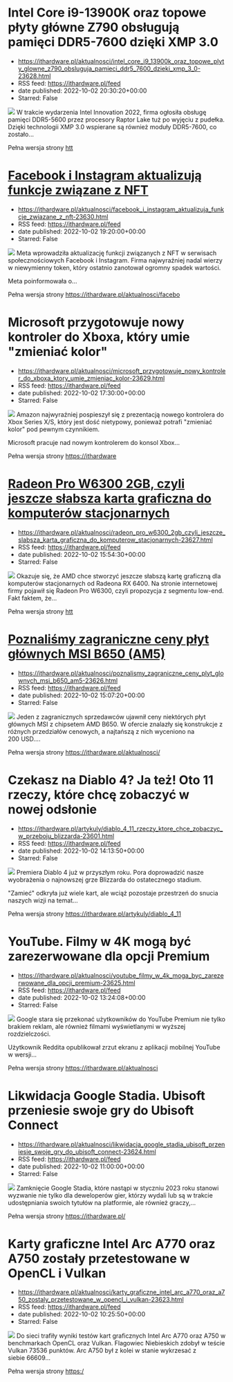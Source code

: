 # Intel Core i9-13900K oraz topowe płyty główne Z790 obsługują pamięci DDR5-7600 dzięki XMP 3.0
 - https://ithardware.pl/aktualnosci/intel_core_i9_13900k_oraz_topowe_plyty_glowne_z790_obsluguja_pamieci_ddr5_7600_dzieki_xmp_3_0-23628.html
 - RSS feed: https://ithardware.pl/feed
 - date published: 2022-10-02 20:30:20+00:00
 - Starred: False

<img src="https://ithardware.pl/artykuly/min/23628_1.jpg" />            W trakcie wydarzenia Intel Innovation 2022, firma ogłosiła&nbsp;obsługę pamięci&nbsp;DDR5-5600 przez procesory Raptor Lake tuż po wyjęciu z pudełka. Dzięki technologii XMP 3.0 wspierane są r&oacute;wnież&nbsp;moduły DDR5-7600, co zostało...
            <p>Pełna wersja strony <a href="https://ithardware.pl/aktualnosci/intel_core_i9_13900k_oraz_topowe_plyty_glowne_z790_obsluguja_pamieci_ddr5_7600_dzieki_xmp_3_0-23628.html">htt

# Facebook i Instagram aktualizują funkcje związane z NFT
 - https://ithardware.pl/aktualnosci/facebook_i_instagram_aktualizuja_funkcje_zwiazane_z_nft-23630.html
 - RSS feed: https://ithardware.pl/feed
 - date published: 2022-10-02 19:20:00+00:00
 - Starred: False

<img src="https://ithardware.pl/artykuly/min/23630_1.jpg" />            Meta wprowadziła aktualizację funkcji związanych z NFT w serwisach społecznościowych Facebook i Instagram. Firma najwyraźniej nadal wierzy w niewymienny token, kt&oacute;ry ostatnio zanotował ogromny spadek wartości.

Meta poinformowała o...
            <p>Pełna wersja strony <a href="https://ithardware.pl/aktualnosci/facebook_i_instagram_aktualizuja_funkcje_zwiazane_z_nft-23630.html">https://ithardware.pl/aktualnosci/facebo

# Microsoft przygotowuje nowy kontroler do Xboxa, który umie "zmieniać kolor"
 - https://ithardware.pl/aktualnosci/microsoft_przygotowuje_nowy_kontroler_do_xboxa_ktory_umie_zmieniac_kolor-23629.html
 - RSS feed: https://ithardware.pl/feed
 - date published: 2022-10-02 17:30:00+00:00
 - Starred: False

<img src="https://ithardware.pl/artykuly/min/23629_1.jpg" />            Amazon najwyraźniej pospieszył się z prezentacją nowego kontrolera do Xbox Series X/S, kt&oacute;ry jest dość nietypowy, ponieważ potrafi &quot;zmieniać kolor&quot; pod pewnym czynnikiem.

Microsoft pracuje nad nowym kontrolerem do konsol Xbox...
            <p>Pełna wersja strony <a href="https://ithardware.pl/aktualnosci/microsoft_przygotowuje_nowy_kontroler_do_xboxa_ktory_umie_zmieniac_kolor-23629.html">https://ithardware

# Radeon Pro W6300 2GB, czyli jeszcze słabsza karta graficzna do komputerów stacjonarnych
 - https://ithardware.pl/aktualnosci/radeon_pro_w6300_2gb_czyli_jeszcze_slabsza_karta_graficzna_do_komputerow_stacjonarnych-23627.html
 - RSS feed: https://ithardware.pl/feed
 - date published: 2022-10-02 15:54:30+00:00
 - Starred: False

<img src="https://ithardware.pl/artykuly/min/23627_1.jpg" />            Okazuje się, że AMD chce stworzyć jeszcze słabszą kartę graficzną dla komputer&oacute;w stacjonarnych od Radeona RX 6400. Na stronie internetowej firmy pojawił się&nbsp;Radeon Pro W6300, czyli propozycja z segmentu&nbsp;low-end. Fakt faktem, że...
            <p>Pełna wersja strony <a href="https://ithardware.pl/aktualnosci/radeon_pro_w6300_2gb_czyli_jeszcze_slabsza_karta_graficzna_do_komputerow_stacjonarnych-23627.html">htt

# Poznaliśmy zagraniczne ceny płyt głównych MSI B650 (AM5)
 - https://ithardware.pl/aktualnosci/poznalismy_zagraniczne_ceny_plyt_glownych_msi_b650_am5-23626.html
 - RSS feed: https://ithardware.pl/feed
 - date published: 2022-10-02 15:07:20+00:00
 - Starred: False

<img src="https://ithardware.pl/artykuly/min/23626_1.jpg" />            Jeden z zagranicznych sprzedawc&oacute;w ujawnił ceny niekt&oacute;rych płyt gł&oacute;wnych MSI z chipsetem AMD B650. W ofercie znalazły się konstrukcje z r&oacute;żnych przedział&oacute;w cenowych, a najtańszą z nich wyceniono na 200&nbsp;USD....
            <p>Pełna wersja strony <a href="https://ithardware.pl/aktualnosci/poznalismy_zagraniczne_ceny_plyt_glownych_msi_b650_am5-23626.html">https://ithardware.pl/aktualnosci/

# Czekasz na Diablo 4? Ja też! Oto 11 rzeczy, które chcę zobaczyć w nowej odsłonie
 - https://ithardware.pl/artykuly/diablo_4_11_rzeczy_ktore_chce_zobaczyc_w_przeboju_blizzarda-23601.html
 - RSS feed: https://ithardware.pl/feed
 - date published: 2022-10-02 14:13:50+00:00
 - Starred: False

<img src="https://ithardware.pl/artykuly/min/23601_1.jpg" />            Premiera Diablo 4 już w przyszłym roku. Pora doprowadzić nasze wyobrażenia o najnowszej grze Blizzarda do ostatecznego stadium.

&quot;Zamieć&quot; odkryła już wiele kart, ale wciąż pozostaje przestrzeń do snucia naszych wizji na temat...
            <p>Pełna wersja strony <a href="https://ithardware.pl/artykuly/diablo_4_11_rzeczy_ktore_chce_zobaczyc_w_przeboju_blizzarda-23601.html">https://ithardware.pl/artykuly/diablo_4_11

# YouTube. Filmy w 4K mogą być zarezerwowane dla opcji Premium
 - https://ithardware.pl/aktualnosci/youtube_filmy_w_4k_moga_byc_zarezerwowane_dla_opcji_premium-23625.html
 - RSS feed: https://ithardware.pl/feed
 - date published: 2022-10-02 13:24:08+00:00
 - Starred: False

<img src="https://ithardware.pl/artykuly/min/23625_1.jpg" />            Google stara się przekonać użytkownik&oacute;w do YouTube Premium nie tylko brakiem reklam, ale r&oacute;wnież filmami wyświetlanymi w wyższej rozdzielczości.

Użytkownik Reddita opublikował zrzut ekranu z aplikacji mobilnej YouTube w wersji...
            <p>Pełna wersja strony <a href="https://ithardware.pl/aktualnosci/youtube_filmy_w_4k_moga_byc_zarezerwowane_dla_opcji_premium-23625.html">https://ithardware.pl/aktualnosci

# Likwidacja Google Stadia. Ubisoft przeniesie swoje gry do Ubisoft Connect
 - https://ithardware.pl/aktualnosci/likwidacja_google_stadia_ubisoft_przeniesie_swoje_gry_do_ubisoft_connect-23624.html
 - RSS feed: https://ithardware.pl/feed
 - date published: 2022-10-02 11:00:00+00:00
 - Starred: False

<img src="https://ithardware.pl/artykuly/min/23624_1.jpg" />            Zamknięcie Google Stadia, kt&oacute;re nastąpi w styczniu 2023 roku stanowi wyzwanie nie tylko dla deweloper&oacute;w gier, kt&oacute;rzy wydali lub są w trakcie udostępniania swoich tytuł&oacute;w na platformie, ale r&oacute;wnież graczy,...
            <p>Pełna wersja strony <a href="https://ithardware.pl/aktualnosci/likwidacja_google_stadia_ubisoft_przeniesie_swoje_gry_do_ubisoft_connect-23624.html">https://ithardware.pl/

# Karty graficzne Intel Arc A770 oraz A750 zostały przetestowane w OpenCL i Vulkan
 - https://ithardware.pl/aktualnosci/karty_graficzne_intel_arc_a770_oraz_a750_zostaly_przetestowane_w_opencl_i_vulkan-23623.html
 - RSS feed: https://ithardware.pl/feed
 - date published: 2022-10-02 10:25:50+00:00
 - Starred: False

<img src="https://ithardware.pl/artykuly/min/23623_1.jpg" />            Do sieci trafiły wyniki test&oacute;w kart graficznych Intel Arc A770 oraz A750 w benchmarkach OpenCL oraz Vulkan. Flagowiec Niebieskich zdobył w teście Vulkan&nbsp;73536 punkt&oacute;w. Arc A750 był z kolei w stanie wykrzesać z siebie&nbsp;66609...
            <p>Pełna wersja strony <a href="https://ithardware.pl/aktualnosci/karty_graficzne_intel_arc_a770_oraz_a750_zostaly_przetestowane_w_opencl_i_vulkan-23623.html">https:/
